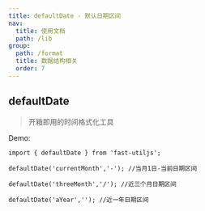 ```yaml
---
title: defaultDate - 默认日期区间
nav:
  title: 使用文档
  path: /lib
group:
  path: /format
  title: 数据结构相关
  order: 7
---
```


## defaultDate

> 开箱即用的时间格式化工具

Demo:

```tsx | pure
import { defaultDate } from 'fast-utiljs';

defaultDate('currentMonth','-'); //当月1日-当前日期区间

defaultDate('threeMonth','/'); //近三个月日期区间

defaultDate('aYear',''); //近一年日期区间
```
